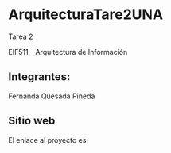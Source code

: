 # ArquitecturaTare2UNA
 
Tarea 2

EIF511 - Arquitectura de Información

## Integrantes:

Fernanda Quesada Pineda

## Sitio web

El enlace al proyecto es: 